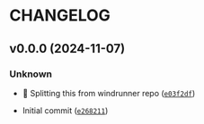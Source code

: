 # CHANGELOG

## v0.0.0 (2024-11-07)

### Unknown

* :tada: Splitting this from windrunner repo ([`e03f2df`](https://github.com/Westfall-io/windbound/commit/e03f2dfe3a5c5f9ce1497369b493dce8ccaf23bb))

* Initial commit ([`e268211`](https://github.com/Westfall-io/windbound/commit/e2682118264d068febc682208d620b358cbdc6e0))
